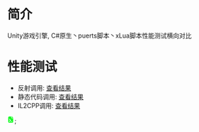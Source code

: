 # 简介
 Unity游戏引擎, C#原生丶puerts脚本丶xLua脚本性能测试横向对比

# 性能测试
 * 反射调用: [查看结果](./STATES_BY_REFLECTION.md)
 * 静态代码调用: [查看结果](./STATES_BY_STATIC_CODE.md)
 * IL2CPP调用: [查看结果](./STATES_BY_IL2CPP.md)   
 
 ![测试](./pic/code_file.png);

